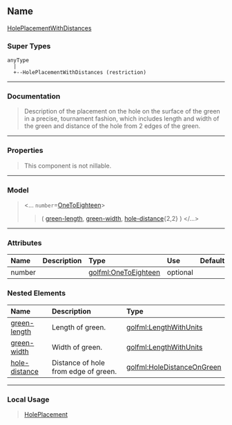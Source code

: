 ## Name ##

[HolePlacementWithDistances](CHolePlacementWithDistances.md)
### Super Types ###
```
anyType
  |
  +--HolePlacementWithDistances (restriction)
```


---


### Documentation ###


> Description of the placement on the hole on the surface of the green in a precise,
> tournament fashion, which includes length and width of the green and distance of
> the hole from 2 edges of the green.


---



### Properties ###

> This component is not nillable.

---


### Model ###

> <...  `number`=[OneToEighteen](SOneToEighteen.md)>
> > ( [green-length](CLengthWithUnits.md), [green-width](CLengthWithUnits.md), [hole-distance](CHoleDistanceOnGreen.md){2,2}   )
> > </...>

---


### Attributes ###

| **Name** | **Description** | **Type** | **Use** | **Default** | **Fixed** | **Form** |
|:---------|:----------------|:---------|:--------|:------------|:----------|:---------|
| number |   | [golfml:OneToEighteen](SOneToEighteen.md) | optional |  |  | unqualified |

### Nested Elements ###

| **Name** | **Description** | **Type** |
|:---------|:----------------|:---------|
| [green-length](CLengthWithUnits.md) |  					Length of green.				 | [golfml:LengthWithUnits](CLengthWithUnits.md) |
| [green-width](CLengthWithUnits.md) |  					Width of green.				 | [golfml:LengthWithUnits](CLengthWithUnits.md) |
| [hole-distance](CHoleDistanceOnGreen.md) |  					Distance of hole from edge of green.				 | [golfml:HoleDistanceOnGreen](CHoleDistanceOnGreen.md) |


---


### Local Usage ###

> [HolePlacement](CHolePlacement.md)
